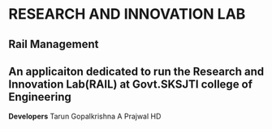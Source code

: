 # RESEARCH AND INNOVATION LAB
**Rail Management**
---
An applicaiton dedicated to run the Research and Innovation Lab(RAIL) at Govt.SKSJTI college of Engineering 
---
**Developers**
Tarun Gopalkrishna A
Prajwal HD
